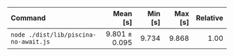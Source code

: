 | Command | Mean [s] | Min [s] | Max [s] | Relative |
|:---|---:|---:|---:|---:|
| `node ./dist/lib/piscina-no-await.js` | 9.801 ± 0.095 | 9.734 | 9.868 | 1.00 |
